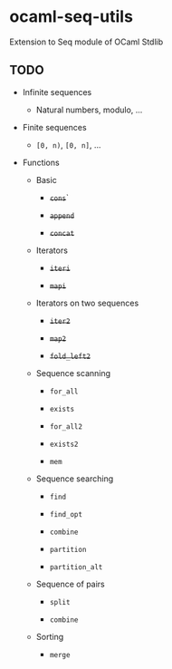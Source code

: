 # ocaml-seq-utils
Extension to Seq module of OCaml Stdlib

## TODO

- Infinite sequences

    - Natural numbers, modulo, ...

- Finite sequences

    - `[0, n)`, `[0, n]`, ...

- Functions

    - Basic
    
        - ~~`cons`~~`

        - ~~`append`~~

        - ~~`concat`~~

    - Iterators

        - ~~`iteri`~~

        - ~~`mapi`~~

    - Iterators on two sequences

        - ~~`iter2`~~

        - ~~`map2`~~

        - ~~`fold_left2`~~

    - Sequence scanning
        - `for_all`

        - `exists`

        - `for_all2`

        - `exists2`

        - `mem`

    - Sequence searching

        - `find`

        - `find_opt`

        - `combine`

        - `partition`

        - `partition_alt`

    - Sequence of pairs

        - `split`

        - `combine`

    - Sorting

        - `merge`
